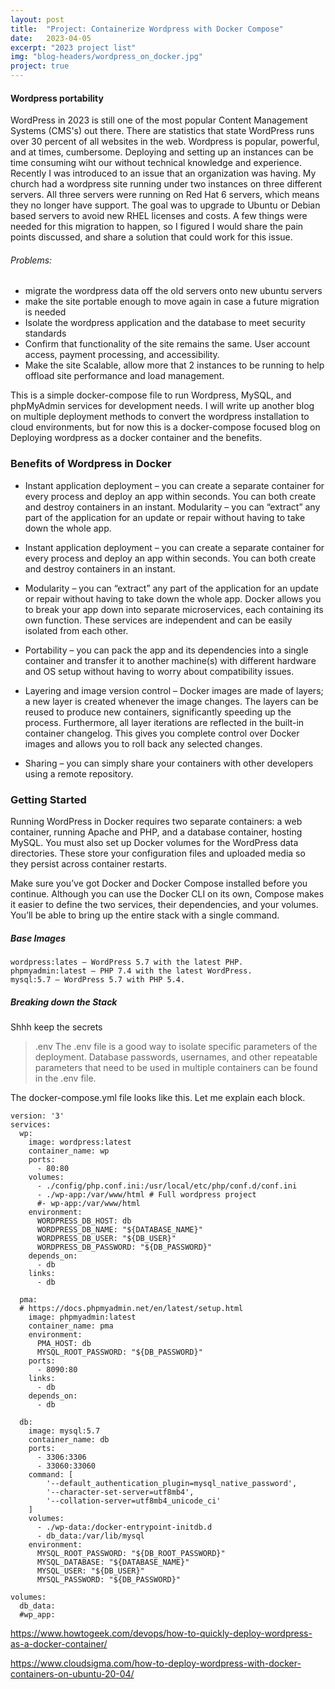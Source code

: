 ```yaml
---
layout: post
title:  "Project: Containerize Wordpress with Docker Compose" 
date:   2023-04-05
excerpt: "2023 project list"
img: "blog-headers/wordpress_on_docker.jpg" 
project: true  
---
```


#### Wordpress portability 
WordPress in 2023 is still one of the most popular Content Management Systems (CMS's) out there. There are statistics that state WordPress runs over 30 percent of all websites in the web. Wordpress is popular, powerful, and at times, cumbersome. Deploying and setting up an instances can be time consuming wiht our without technical knowledge and experience. Recently I was introduced to an issue that an organization was having. My church had a wordpress site running under two instances on three different servers. All three servers were running on Red Hat 6 servers, which means they no longer have support. The goal was to upgrade to Ubuntu or Debian based servers to avoid new RHEL licenses and costs. A few things were needed for this migration to happen, so I figured I would share the pain points discussed, and share a solution that could work for this issue. 

###### Problems: 
* migrate the wordpress data off the old servers onto new ubuntu servers 
* make the site portable enough to move again in case a future migration is needed
* Isolate the wordpress application and the database to meet security standards 
* Confirm that functionality of the site remains the same. User account access, payment processing, and accessibility. 
* Make the site Scalable, allow more that 2 instances to be running to help offload site performance and load management. 


This is a simple docker-compose file to run Wordpress, MySQL, and phpMyAdmin services for development needs. I will write up another blog on multiple deployment methods to convert the wordpress installation to cloud environments, but for now this is a docker-compose focused blog on Deploying wordpress as a docker container and the benefits. 

### Benefits of Wordpress in Docker 

* Instant application deployment – you can create a separate container for every process and deploy an app within seconds. You can both create and destroy containers in an instant. Modularity – you can “extract” any part of the application for an update or repair without having to take down the whole app.

* Instant application deployment – you can create a separate container for every process and deploy an app within seconds. You can both create and destroy containers in an instant.

* Modularity – you can “extract” any part of the application for an update or repair without having to take down the whole app. Docker allows you to break your app down into separate microservices, each containing its own function. These services are independent and can be easily isolated from each other.

* Portability – you can pack the app and its dependencies into a single container and transfer it to another machine(s) with different hardware and OS setup without having to worry about compatibility issues.

* Layering and image version control – Docker images are made of layers; a new layer is created whenever the image changes. The layers can be reused to produce new containers, significantly speeding up the process. Furthermore, all layer iterations are reflected in the built-in container changelog. This gives you complete control over Docker images and allows you to roll back any selected changes.

* Sharing – you can simply share your containers with other developers using a remote repository.

### Getting Started 
Running WordPress in Docker requires two separate containers: a web container, running Apache and PHP, and a database container, hosting MySQL. You must also set up Docker volumes for the WordPress data directories. These store your configuration files and uploaded media so they persist across container restarts.

Make sure you’ve got Docker and Docker Compose installed before you continue. Although you can use the Docker CLI on its own, Compose makes it easier to define the two services, their dependencies, and your volumes. You’ll be able to bring up the entire stack with a single command.

##### Base Images 

    wordpress:lates – WordPress 5.7 with the latest PHP.
    phpmyadmin:latest – PHP 7.4 with the latest WordPress.
    mysql:5.7 – WordPress 5.7 with PHP 5.4.

##### Breaking down the Stack 

Shhh keep the secrets 
> .env 
 The .env file is a good way to isolate specific parameters of the deployment. 
 Database passwords, usernames, and other repeatable parameters that need to be used in multiple containers can be found in the .env file. 

 The docker-compose.yml file looks like this. Let me explain each block.

```
version: '3'
services:
  wp:
    image: wordpress:latest 
    container_name: wp
    ports:
      - 80:80 
    volumes:
      - ./config/php.conf.ini:/usr/local/etc/php/conf.d/conf.ini
      - ./wp-app:/var/www/html # Full wordpress project 
      #- wp-app:/var/www/html 
    environment:
      WORDPRESS_DB_HOST: db
      WORDPRESS_DB_NAME: "${DATABASE_NAME}"
      WORDPRESS_DB_USER: "${DB_USER}"
      WORDPRESS_DB_PASSWORD: "${DB_PASSWORD}"
    depends_on:
      - db
    links:
      - db 
  
  pma:
  # https://docs.phpmyadmin.net/en/latest/setup.html
    image: phpmyadmin:latest
    container_name: pma
    environment:
      PMA_HOST: db 
      MYSQL_ROOT_PASSWORD: "${DB_PASSWORD}"
    ports:
      - 8090:80
    links:
      - db
    depends_on:
      - db 

  db:
    image: mysql:5.7
    container_name: db
    ports:
      - 3306:3306
      - 33060:33060
    command: [
        '--default_authentication_plugin=mysql_native_password',
        '--character-set-server=utf8mb4',
        '--collation-server=utf8mb4_unicode_ci'
    ]
    volumes:
      - ./wp-data:/docker-entrypoint-initdb.d
      - db_data:/var/lib/mysql
    environment:
      MYSQL_ROOT_PASSWORD: "${DB_ROOT_PASSWORD}"
      MYSQL_DATABASE: "${DATABASE_NAME}"
      MYSQL_USER: "${DB_USER}"
      MYSQL_PASSWORD: "${DB_PASSWORD}"  
      
volumes:
  db_data:
  #wp_app:

```


https://www.howtogeek.com/devops/how-to-quickly-deploy-wordpress-as-a-docker-container/

https://www.cloudsigma.com/how-to-deploy-wordpress-with-docker-containers-on-ubuntu-20-04/